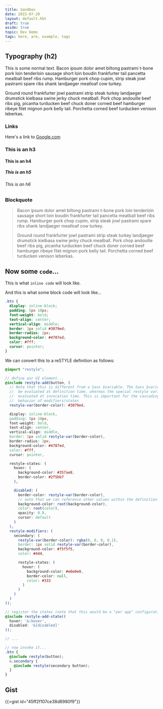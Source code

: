 ```yaml
---
title: Sandbox
date: 2015-07-20
layout: default.hbt
draft: true
aside: true
topic: Dev Demo
tags: here, are, example, tags
---
```


## Typography (h2)

This is some normal text. Bacon ipsum dolor amet biltong pastrami t-bone pork loin tenderloin sausage short loin boudin frankfurter tail pancetta meatball beef ribs rump. Hamburger pork chop cupim, strip steak jowl pastrami spare ribs shank landjaeger meatloaf cow turkey.

Ground round frankfurter jowl pastrami strip steak turkey landjaeger drumstick kielbasa swine jerky chuck meatball. Pork chop andouille beef ribs pig, picanha turducken beef chuck doner corned beef hamburger ribeye filet mignon pork belly tail. Porchetta corned beef turducken venison leberkas.

### Links

Here's a link to [Google.com](http://www.google.com)

### This is an h3

#### This is an h4

##### This is an h5

###### This is an h6

### Blockquote

> Bacon ipsum dolor amet biltong pastrami t-bone pork loin tenderloin sausage short loin boudin frankfurter tail pancetta meatball beef ribs rump. Hamburger pork chop cupim, strip steak jowl pastrami spare ribs shank landjaeger meatloaf cow turkey.
>
> Ground round frankfurter jowl pastrami strip steak turkey landjaeger drumstick kielbasa swine jerky chuck meatball. Pork chop andouille beef ribs pig, picanha turducken beef chuck doner corned beef hamburger ribeye filet mignon pork belly tail. Porchetta corned beef turducken venison leberkas.

## Now some `code`...

This is what `inline code` will look like.

And this is what some block code will look like...
```css
.btn {
  display: inline-block;
  padding: 5px 10px;
  font-weight: bold;
  text-align: center;
  vertical-align: middle;
  border: 1px solid #3079ed;
  border-radius: 2px;
  background-color: #4787ed;
  color: #fff;
  cursor: pointer;
}
```

We can convert this to a reSTYLE definition as follows:

```scss
@import "restyle";

// define our UI element...
@include restyle-add(button, (
  // Note that this is different from a Sass $variable. The Sass $variable will
  //  be evaluated at definition time, whereas the special restyle variable is
  //  evaluated at invocation time. This is important for the cascading
  //  behavior of modifiers/states
  restyle-var(border-color): #3079ed,

  display: inline-block,
  padding: 5px 10px,
  font-weight: bold,
  text-align: center,
  vertical-align: middle,
  border: 1px solid restyle-var(border-color),
  border-radius: 2px,
  background-color: #4787ed,
  color: #fff,
  cursor: pointer,

  restyle-states: (
    hover: (
      background-color: #357ae8,
      border-color: #2f5bb7
    ),

    disabled: (
      border-color: restyle-var(border-color),
      // note that we can reference other values within the definition
      background-color: root(background-color),
      color: root(color),
      opacity: 0.8,
      cursor: default
    )
  ),
  restyle-modifiers: (
    secondary: (
      restyle-var(border-color): rgba(0, 0, 0, 0.1),
      border: 1px solid restyle-var(border-color),
      background-color: #f5f5f5,
      color: #444,

      restyle-states: (
        hover: (
          background-color: #e0e0e0,
          border-color: null,
          color: #333
        )
      )
    )
  )
));

// register the states (note that this would be a "per app" configuration)
@include restyle-add-state((
  hover: '&:hover',
  disabled: '&[disabled]'
));

// ...

// now invoke it...
.btn {
  @include restyle(button);
  &.secondary {
    @include restyle(secondary button);
  }
}
```

## Gist

{{>gist id="45ff2f107ce38d8980f9"}}
